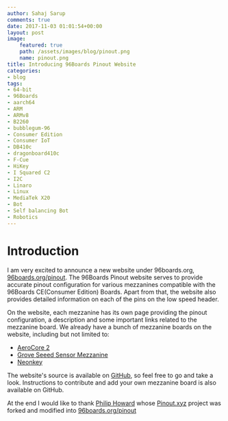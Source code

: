 ```yaml
---
author: Sahaj Sarup
comments: true
date: 2017-11-03 01:01:54+00:00
layout: post
image:
    featured: true
    path: /assets/images/blog/pinout.png
    name: pinout.png
title: Introducing 96Boards Pinout Website
categories:
- blog
tags:
- 64-bit
- 96Boards
- aarch64
- ARM
- ARMv8
- B2260
- bubblegum-96
- Consumer Edition
- Consumer IoT
- DB410c
- dragonboard410c
- F-Cue
- HiKey
- I Squared C2
- I2C
- Linaro
- Linux
- MediaTek X20
- Bot
- Self balancing Bot
- Robotics
---
```


# **Introduction**

I am very excited to announce a new website under 96boards.org, [96boards.org/pinout](https://www.96boards.org/pinout/). The 96Boards Pinout website serves to provide accurate pinout configuration for various mezzanines compatible with the 96Boards CE(Consumer Edition) Boards. Apart from that, the website also provides detailed information on each of the pins on the low speed header.

On the website, each mezzanine has its own page providing the pinout configuration, a description and some important links related to the mezzanine board. We already have a bunch of mezzanine boards on the website, including but not limited to:
 - [AeroCore 2](https://www.96boards.org/pinout/aerocore2.html)
 - [Grove Seeed Sensor Mezzanine](https://www.96boards.org/pinout/grove_seeed_sensor_mezzanine.html)
 - [Neonkey](https://www.96boards.org/pinout/neonkey_mezzanine.html)

The website's source is available on [GitHub](https://github.com/96boards/pinout), so feel free to go and take a look. Instructions to contribute and add your own mezzanine board is also available on GitHub.

At the end I would like to thank [Philip Howard](https://github.com/Gadgetoid) whose [Pinout.xyz](https://github.com/Gadgetoid/Pinout.xyz) project was forked and modified into [96boards.org/pinout](https://www.96boards.org/pinout/)
